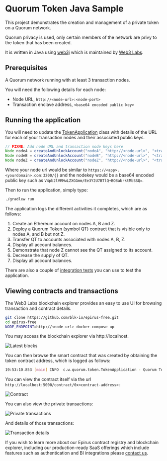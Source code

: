 # Quorum Token Java Sample

This project demonstrates the creation and management of a private token on a Quorum network.
 
Quorum privacy is used, only certain members of the network are privy to the 
token that has been created.

It is written in Java using [web3j](https://web3j.io) which is maintained by 
[Web3 Labs](https://www.web3labs.com).


## Prerequisites

A Quorum network running with at least 3 transaction nodes.

You will need the following details for each node:
- Node URL, `http://<node-url>:<node-port>`
- Transaction enclave address, `<base64 encoded public key>`

## Running the application

You will need to update the 
[TokenApplication](src/main/java/com/web3labs/quorum/token/TokenApplication.java#L33) 
class with details of the URL for each of your transaction nodes and their associated public keys.

```java
// FIXME: Add node URL and transaction node keys here
Node nodeA = createAndUnlockAccount("nodeA", "http://<node-url>", "<transaction node key>");
Node nodeB = createAndUnlockAccount("nodeB", "http://<node-url>", "<transaction node key>");
Node nodeZ = createAndUnlockAccount("nodeZ", "http://<node-url>", "<transaction node key>");
```

Where your node url would be similar to `https://<app>.<yourdomain>.com:3200/{}` and 
the nodekey would be a base64 encoded public key such as 
`V4pb2lVRMwLZXGGmm/Ee3Y2U7BTlQ+BO8abrktMbSSQ=`.

Then to run the application, simply type:

```bash
./gradlew run
```

The application logs the different activities it completes, which are as follows:

1. Create an Ethereum account on nodes A, B and Z.
1. Deploy a Quorum Token (symbol QT) contract that is visible only to nodes A, and B but not Z.
1. Transfer QT to accounts associated with nodes A, B, Z.
1. Display all account balances.
1. Demonstrate that node Z cannot see the QT assigned to its account.
1. Decrease the supply of QT.
1. Display all account balances.

There are also a couple of 
[integration tests](src/test/java/com/web3labs/quorum/token/TokenApplicationIT.java) 
you can use to test the application.

## Viewing contracts and transactions

The Web3 Labs blockchain explorer provides an easy to use UI for browsing transaction 
and contract details.

```bash
git clone https://github.com/blk-io/epirus-free.git
cd epirus-free
NODE_ENDPOINT=http://<node-url> docker-compose up
```

You may access the blockchain explorer via http://localhost.

![Latest blocks](images/blocks.png)

You can then browse the smart contract that was created by obtaining the token contract address, 
which is logged as follows:

```bash
19:53:10.853 [main] INFO  c.w.quorum.token.TokenApplication - Quorum Token (QT) created at contract address 0x<contract-address>, by account 0x<creation-account>
```

You can view the contract itself via the url `http://localhost:5000/contract/0x<contract-address>`:

![Contract](images/contract.png)

You can also view the private transactions:

![Private transactions](images/transactions.png)

And details of those transactions:

![Transaction details](images/transaction.png)

If you wish to learn more about our Epirus contract registry and blockchain explorer, 
including our production-ready SaaS offerings which include features such as authentication 
and BI integrations please [contact us](mailto:hi@web3labs.com).
